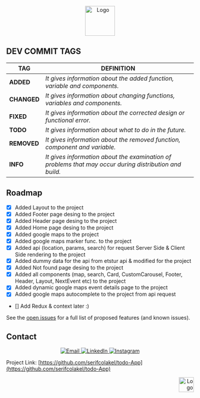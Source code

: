 <!-- PROJECT LOGO -->
<br />
<div align="center">
  <a href="https://github.com/serifcolakel">
    <img src="https://i.hizliresim.com/a27dhrh.jpg" alt="Logo" width="80" height="80">
  </a>
</div>

<!-- CONTENT  -->

## DEV COMMIT TAGS

| **TAG**     | **DEFINITION**                                                                                         |
| ----------- | ------------------------------------------------------------------------------------------------------ |
| **ADDED**   | _It gives information about the added function, variable and components._                              |
| **CHANGED** | _It gives information about changing functions, variables and components._                             |
| **FIXED**   | _It gives information about the corrected design or functional error._                                 |
| **TODO**    | _It gives information about what to do in the future._                                                 |
| **REMOVED** | _It gives information about the removed function, component and variable._                             |
| **INFO**    | _It gives information about the examination of problems that may occur during distribution and build._ |

<!-- ROADMAP  -->

## Roadmap

- [x] Added Layout to the project
- [x] Added Footer page desing to the project
- [x] Added Header page desing to the project
- [x] Added Home page desing to the project
- [x] Added google maps to the project
- [x] Added google maps marker func. to the project
- [x] Added api (location, params, search) for request Server Side & Client Side rendering to the project
- [x] Added dummy data for the api from etstur api & modified for the project
- [x] Added Not found page desing to the project
- [x] Added all components (map, search, Card, CustomCarousel, Footer, Header, Layout, NextEvent etc) to the project
- [x] Added dynamic google maps event details page to the project
- [x] Added google maps autocomplete to the project from api request
- [] Add Redux & context later :)

See the [open issues](https://github.com/serifcolakel/etstur-findevent-fe-challenge/issues) for a full list of proposed features (and known issues).

<!-- CONTACT -->

## Contact

<p align="center">
    <a href="mailto:serifcolakel0@gmail.com">
        <img alt="Email" src="https://img.shields.io/badge/Email-serifcolakel0@gmail.com-green style=flat&logo=gmail">
    </a>
    <a href="https://www.linkedin.com/in/serifcolakel/" target="_blank">
        <img alt="LinkedIn" src="https://img.shields.io/badge/LinkedIn-@serifcolakel-violet?style=flat&logo=linkedin">
    </a>
    <a href="https://www.instagram.com/serifcolakell/">
        <img alt="Instagram" src="https://img.shields.io/badge/Instagram-serifcolakell-red?style=flat-square&logo=instagram">
    </a>
</p>

Project Link: [https://github.com/serifcolakel/todo-App](https://github.com/serifcolakel/todo-App)

<div align="right">
  <a href="#top">
      <img src="https://i.hizliresim.com/oxq9b8i.png" alt="Logo" width="40px" height="40px">
  </a>
</div>
